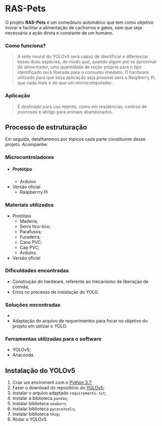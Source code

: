 # RAS-Pets

O projeto **RAS-Pets** é um comedouro automático que tem como objetivo inovar e facilitar a alimentação de cachorros e gatos, sem que seja necessária a ação direta  e constante de um humano.

### Como funciona?

> A rede neural do YOLOv5 será capaz de identificar e diferenciar essas duas espécies, de modo que, quando algum pet se aproximar do alimentador, uma quantidade de ração própria para o tipo identificado será liberada para o consumo imediato. O hardware utilizado para que essa aplicação seja possível será o Raspberry Pi, que nada mais é do que um microcomputador.

### Aplicação

> É destinado para uso restrito, como em residências, centros de zoonoses e abrigo para animais abandonados.

## Processo de estruturação

Em seguida, detalharemos por tópicos cada parte constituinte desse projeto. Acompanhe:

### Microcontroladores

- ##### Protótipo
  - Arduíno
- Versão oficial
  - Raspberrry Pi
  
### Materiais utilizados

- Protótipo
  - Madeira;
  - Serra tico-tico;
  - Parafusos;
  - Furadeira;
  - Cano PVC;
  - Cap PVC;
  - Arduíno.
- Versão oficial

### Dificuldades encontradas

- Construção do hardware, referente ao mecanismo de liberação de comida;
- Erros no processo de instalação do YOLO.

### Soluções encontradas

-
- Adaptação do arquivo de requerimentos para focar no objetivo do projeto em utilizar o YOLO.

### Ferramentas utilizadas para o software

- YOLOv5;
- Anaconda.

## Instalação do YOLOv5

1. Criar um enviroment com o [Python 3.7](https://www.python.org/downloads/release/python-370/);
2. Fazer o download do repositório do [YOLOv5](https://github.com/ultralytics/yolov5);
3. Instalar o arquivo adaptado `requirements.txt`;
4. Instalar a biblioteca `pandas`;
5. Instalar biblioteca `seaborn`;
6. Instalar biblioteca `pycocotools`;
7. Instalar biblioteca `thop`;
8. Rodar o YOLOv5.
